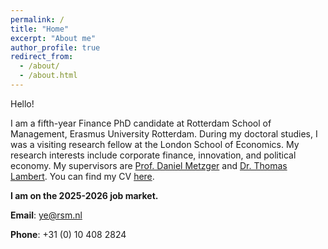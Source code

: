 ```yaml
---
permalink: /
title: "Home"
excerpt: "About me"
author_profile: true
redirect_from: 
  - /about/
  - /about.html
---
```

Hello!

I am a fifth-year Finance PhD candidate at Rotterdam School of Management, Erasmus University Rotterdam. During my doctoral studies, I was a visiting research fellow at the London School of Economics. My research interests include corporate finance, innovation, and political economy. My supervisors are [Prof. Daniel Metzger](https://sites.google.com/site/danielmetzgerhome/home) and [Dr. Thomas Lambert](https://thomaslambert.org/). You can find my CV [here](https://www.dropbox.com/scl/fi/911i8xgvetiesw78asmmd/sye_cv.pdf?rlkey=8603d99o40s6er94eksnh6b08&dl=0).

**I am on the 2025-2026 job market.**

**Email**: ye@rsm.nl

**Phone**: +31 (0) 10 408 2824


